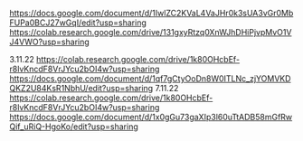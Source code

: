 https://docs.google.com/document/d/1IwlZC2KVaL4VaJHr0k3sUA3vGr0MbFUPa0BCJ27wGqI/edit?usp=sharing
https://colab.research.google.com/drive/131gxyRtzq0XnWJhDHiPjvpMvO1VJ4VWO?usp=sharing

3.11.22
https://colab.research.google.com/drive/1k80OHcbEf-r8lvKncdF8VrJYcu2bOI4w?usp=sharing
https://docs.google.com/document/d/1qf7gCtyOoDn8W0ITLNc_zjYOMVKDQKZ2U84KsR1NbhU/edit?usp=sharing
7.11.22
https://colab.research.google.com/drive/1k80OHcbEf-r8lvKncdF8VrJYcu2bOI4w?usp=sharing
https://docs.google.com/document/d/1x0gGu73gaXIp3l60uTtADB58mGfRwQif_uRiQ-HgoKo/edit?usp=sharing
